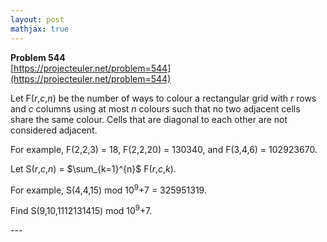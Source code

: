 ```yaml
---
layout: post
mathjax: true
---
```

**Problem 544**  
[https://projecteuler.net/problem=544](https://projecteuler.net/problem=544)

<p>Let F(<var>r</var>,<var>c</var>,<var>n</var>) be the number of ways to colour a rectangular grid with <var>r</var> rows and <var>c</var> columns using at most <var>n</var> colours such that no two adjacent cells share the same colour. Cells that are diagonal to each other are not considered adjacent.</p>

<p>For example, F(2,2,3) = 18, F(2,2,20) = 130340, and F(3,4,6) = 102923670.</p>

<p>Let S(<var>r</var>,<var>c</var>,<var>n</var>) = $\sum_{k=1}^{n}$ F(<var>r</var>,<var>c</var>,<var>k</var>).</p>

<p>For example, S(4,4,15) mod 10<sup>9</sup>+7 = 325951319.</p>

<p>Find S(9,10,1112131415) mod 10<sup>9</sup>+7.</p>
---
